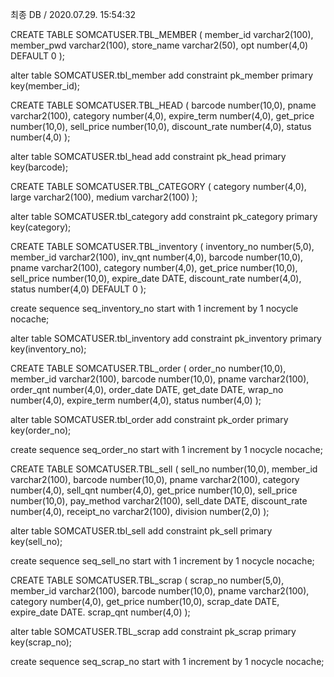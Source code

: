 최종 DB / 2020.07.29. 15:54:32

CREATE TABLE SOMCATUSER.TBL_MEMBER (
member_id varchar2(100),
member_pwd varchar2(100),
store_name varchar2(50),
opt number(4,0) DEFAULT 0
);

alter table SOMCATUSER.tbl_member add constraint pk_member
primary key(member_id);

CREATE TABLE SOMCATUSER.TBL_HEAD (
barcode number(10,0),
pname varchar2(100),
category number(4,0),
expire_term number(4,0),
get_price number(10,0),
sell_price number(10,0),
discount_rate number(4,0),
status number(4,0)
);

alter table SOMCATUSER.tbl_head add constraint pk_head
primary key(barcode);


CREATE TABLE SOMCATUSER.TBL_CATEGORY (
category number(4,0),
large varchar2(100),
medium varchar2(100)
);

alter table SOMCATUSER.tbl_category add constraint pk_category
primary key(category);

CREATE TABLE SOMCATUSER.TBL_inventory (
inventory_no number(5,0),
member_id varchar2(100),
inv_qnt number(4,0),
barcode number(10,0),
pname varchar2(100),
category number(4,0),
get_price number(10,0),
sell_price number(10,0),
expire_date DATE,
discount_rate number(4,0),
status number(4,0) DEFAULT 0
);

create sequence seq_inventory_no
start with 1
increment by 1
nocycle nocache;

alter table SOMCATUSER.tbl_inventory add constraint pk_inventory
primary key(inventory_no);

CREATE TABLE SOMCATUSER.TBL_order (
order_no number(10,0),
member_id varchar2(100),
barcode number(10,0),
pname varchar2(100),
order_qnt number(4,0),
order_date DATE,
get_date DATE,
wrap_no number(4,0),
expire_term number(4,0),
status number(4,0)
);

alter table SOMCATUSER.tbl_order add constraint pk_order
primary key(order_no);

create sequence seq_order_no
start with 1
increment by 1
nocycle nocache;

CREATE TABLE SOMCATUSER.TBL_sell (
sell_no number(10,0),
member_id varchar2(100),
barcode number(10,0),
pname varchar2(100),
category number(4,0),
sell_qnt number(4,0),
get_price number(10,0),
sell_price number(10,0),
pay_method varchar2(100),
sell_date DATE,
discount_rate number(4,0),
receipt_no varchar2(100),
division number(2,0)
);


alter table SOMCATUSER.tbl_sell add constraint pk_sell
primary key(sell_no);


create sequence seq_sell_no
start with 1
increment by 1
nocycle nocache;


CREATE TABLE SOMCATUSER.TBL_scrap (
scrap_no number(5,0),
member_id varchar2(100),
barcode number(10,0),
pname varchar2(100),
category number(4,0),
get_price number(10,0),
scrap_date DATE,
expire_date DATE.
scrap_qnt number(4,0)
);

alter table SOMCATUSER.TBL_scrap add constraint pk_scrap
primary key(scrap_no);


create sequence seq_scrap_no
start with 1
increment by 1
nocycle nocache;